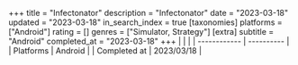 +++
title = "Infectonator"
description = "Infectonator"
date = "2023-03-18"
updated = "2023-03-18"
in_search_index = true
[taxonomies]
platforms = ["Android"]
rating = []
genres = ["Simulator, Strategy"]
[extra]
subtitle = "Android"
completed_at = "2023-03-18"
+++
|              |            |
| ------------ | ---------- |
| Platforms    | Android |
| Completed at | 2023/03/18 |


